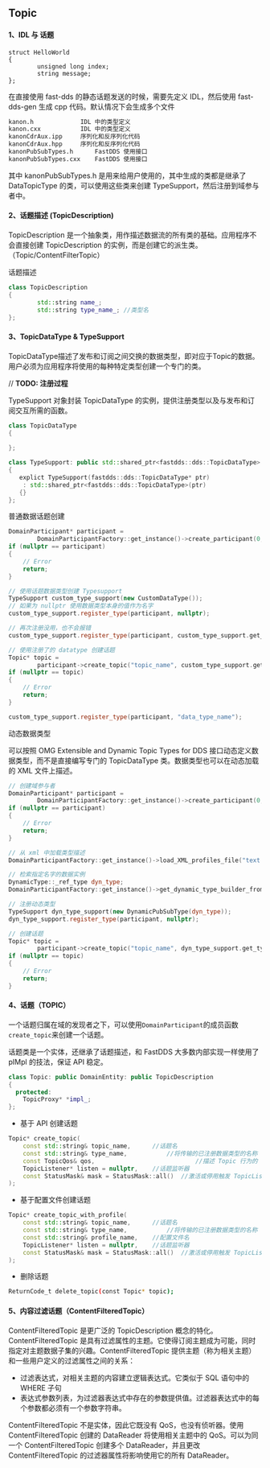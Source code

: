 ## Topic

#### 1、IDL 与 话题

```idl
struct HelloWorld
{
		unsigned long index;
		string message;
};
```

在直接使用 fast-dds 的静态话题发送的时候，需要先定义 IDL，然后使用 fast-dds-gen 生成 cpp 代码。默认情况下会生成多个文件

```bash
kanon.h				IDL 中的类型定义
kanon.cxx			IDL 中的类型定义
kanonCdrAux.ipp		序列化和反序列化代码
kanonCdrAux.hpp		序列化和反序列化代码
kanonPubSubTypes.h		FastDDS 使用接口
kanonPubSubTypes.cxx	FastDDS 使用接口
```

其中 kanonPubSubTypes.h 是用来给用户使用的，其中生成的类都是继承了 DataTopicType 的类，可以使用这些类来创建 TypeSupport，然后注册到域参与者中。

#### 2、话题描述 (TopicDescription)

TopicDescription 是一个抽象类，用作描述数据流的所有类的基础。应用程序不会直接创建 TopicDescription 的实例，而是创建它的派生类。（Topic/ContentFilterTopic）

话题描述

```c++
class TopicDescription
{
		std::string name_;
		std::string	type_name_;	//类型名
};
```

#### 3、TopicDataType & TypeSupport

TopicDataType描述了发布和订阅之间交换的数据类型，即对应于Topic的数据。用户必须为应用程序将使用的每种特定类型创建一个专门的类。

// **TODO: 注册过程**

TypeSupport 对象封装 TopicDataType 的实例，提供注册类型以及与发布和订阅交互所需的函数。

```c++
class TopicDataType
{
  
};

class TypeSupport: public std::shared_ptr<fastdds::dds::TopicDataType>
{
   explict TypeSupport(fastdds::dds::TopicDataType* ptr)
   	: std::shared_ptr<fastdds::dds::TopicDataType>(ptr)
   {}
};
```

普通数据话题创建

```c++
DomainParticipant* participant =
        DomainParticipantFactory::get_instance()->create_participant(0, PARTICIPANT_QOS_DEFAULT);
if (nullptr == participant)
{
    // Error
    return;
}

// 使用话题数据类型创建 Typesupport
TypeSupport custom_type_support(new CustomDataType());
// 如果为 nullptr 使用数据类型本身的值作为名字
custom_type_support.register_type(participant, nullptr);

// 再次注册没用，也不会报错
custom_type_support.register_type(participant, custom_type_support.get_type_name());

// 使用注册了的 datatype 创建话题
Topic* topic =
        participant->create_topic("topic_name", custom_type_support.get_type_name(), TOPIC_QOS_DEFAULT);
if (nullptr == topic)
{
    // Error
    return;
}

custom_type_support.register_type(participant, "data_type_name");
```

动态数据类型

可以按照 OMG Extensible and Dynamic Topic Types for DDS 接口动态定义数据类型，而不是直接编写专门的 TopicDataType 类。数据类型也可以在动态加载的 XML 文件上描述。

```c++
// 创建域参与者
DomainParticipant* participant =
        DomainParticipantFactory::get_instance()->create_participant(0, PARTICIPANT_QOS_DEFAULT);
if (nullptr == participant)
{
    // Error
    return;
}

// 从 xml 中加载类型描述
DomainParticipantFactory::get_instance()->load_XML_profiles_file("text.xml");

// 检索指定名字的数据实例
DynamicType::_ref_type dyn_type;
DomainParticipantFactory::get_instance()->get_dynamic_type_builder_from_xml_by_name("DynamicType", dyn_type);

// 注册动态类型
TypeSupport dyn_type_support(new DynamicPubSubType(dyn_type));
dyn_type_support.register_type(participant, nullptr);

// 创建话题
Topic* topic =
        participant->create_topic("topic_name", dyn_type_support.get_type_name(), TOPIC_QOS_DEFAULT);
if (nullptr == topic)
{
    // Error
    return;
}
```

#### 4、话题（TOPIC）

一个话题归属在域的发现者之下，可以使用`DomainParticipant`的成员函数`create_topic`来创建一个话题。

话题类是一个实体，还继承了话题描述，和 FastDDS 大多数内部实现一样使用了 pIMpl 的技法，保证 API 稳定。

```c++
class Topic: public DomainEntity: public TopicDescription
{
  protected:
  	TopicProxy* *impl_;
};
```

- 基于 API 创建话题

```c++
Topic* create_topic(
	const std::string& topic_name,		//话题名
	const std::string& type_name,			//将传输的已注册数据类型的名称
	const TopicQos& qos,							//描述 Topic 行为的 TopicQos
	TopicListener* listen = nullptr,	//话题监听器
	const StatusMask& mask = StatusMask::all()	//激活或停用触发 TopicListener 上的各个回调的 StatusMask。默认情况下所有事件均已启用
);
```

- 基于配置文件创建话题

```c++
Topic* create_topic_with_profile(
	const std::string& topic_name,		//话题名
	const std::string& type_name,			//将传输的已注册数据类型的名称
	const std::string& profile_name,	//配置文件名
	TopicListener* listen = nullptr,	//话题监听器
	const StatusMask& mask = StatusMask::all()	//激活或停用触发 TopicListener 上的各个回调的 StatusMask。默认情况下所有事件均已启用
);
```

- 删除话题

```bash
ReturnCode_t delete_topic(const Topic* topic);
```

#### 5、内容过滤话题（ContentFilteredTopic）

ContentFilteredTopic 是更广泛的 TopicDescription 概念的特化。 ContentFilteredTopic 是具有过滤属性的主题。它使得订阅主题成为可能，同时指定对主题数据子集的兴趣。ContentFilteredTopic 提供主题（称为相关主题）和一些用户定义的过滤属性之间的关系：

- 过滤表达式，对相关主题的内容建立逻辑表达式。它类似于 SQL 语句中的 WHERE 子句
- 表达式参数列表，为过滤器表达式中存在的参数提供值。过滤器表达式中的每个参数都必须有一个参数字符串。

ContentFilteredTopic 不是实体，因此它既没有 QoS，也没有侦听器。使用 ContentFilteredTopic 创建的 DataReader 将使用相关主题中的 QoS。可以为同一个 ContentFilteredTopic 创建多个 DataReader，并且更改 ContentFilteredTopic 的过滤器属性将影响使用它的所有 DataReader。





